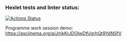 ### Hexlet tests and linter status:
[![Actions Status](https://github.com/MarkDementev/java-project-71/workflows/hexlet-check/badge.svg)](https://github.com/MarkDementev/java-project-71/actions)

Programme work session demo:
https://asciinema.org/a/JmkKrJDOIwDfUgrhQt9YdNSfV
